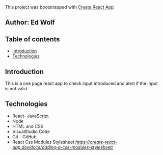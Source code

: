 This project was bootstrapped with [Create React App](https://github.com/facebook/create-react-app).

## Author: Ed Wolf

## Table of contents
* [Introduction](#Introduction)
* [Technologies](#Technologies)

## Introduction
This is a one page react app to check input introduced and alert if the input is not valid.

## Technologies

* React- JavaScript
* Node
* HTML and CSS
* VisualStudio Code
* Git - GitHub
* React Css Modules Stylesheet *https://create-react-app.dev/docs/adding-a-css-modules-stylesheet/*
